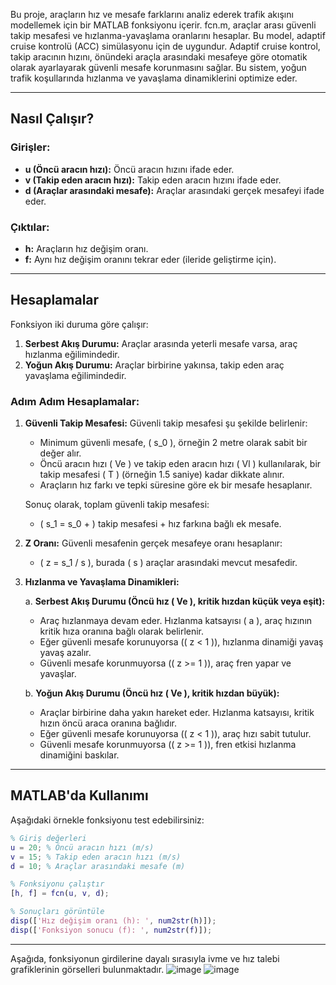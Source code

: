 
Bu proje, araçların hız ve mesafe farklarını analiz ederek trafik akışını modellemek için bir MATLAB fonksiyonu içerir. fcn.m, araçlar arası güvenli takip mesafesi ve hızlanma-yavaşlama oranlarını hesaplar. Bu model, adaptif cruise kontrolü (ACC) simülasyonu için de uygundur. Adaptif cruise kontrol, takip aracının hızını, önündeki araçla arasındaki mesafeye göre otomatik olarak ayarlayarak güvenli mesafe korunmasını sağlar. Bu sistem, yoğun trafik koşullarında hızlanma ve yavaşlama dinamiklerini optimize eder.

---

## Nasıl Çalışır?

### Girişler:
- **u (Öncü aracın hızı):** Öncü aracın hızını ifade eder.
- **v (Takip eden aracın hızı):** Takip eden aracın hızını ifade eder.
- **d (Araçlar arasındaki mesafe):** Araçlar arasındaki gerçek mesafeyi ifade eder.

### Çıktılar:
- **h:** Araçların hız değişim oranı.
- **f:** Aynı hız değişim oranını tekrar eder (ileride geliştirme için).

---

## Hesaplamalar

Fonksiyon iki duruma göre çalışır:

1. **Serbest Akış Durumu:** Araçlar arasında yeterli mesafe varsa, araç hızlanma eğilimindedir.
2. **Yoğun Akış Durumu:** Araçlar birbirine yakınsa, takip eden araç yavaşlama eğilimindedir.

### Adım Adım Hesaplamalar:

1. **Güvenli Takip Mesafesi:**
   Güvenli takip mesafesi şu şekilde belirlenir:
   - Minimum güvenli mesafe, \( s_0 \), örneğin 2 metre olarak sabit bir değer alır.
   - Öncü aracın hızı \( Ve \) ve takip eden aracın hızı \( Vl \) kullanılarak, bir takip mesafesi \( T \) (örneğin 1.5 saniye) kadar dikkate alınır.
   - Araçların hız farkı ve tepki süresine göre ek bir mesafe hesaplanır.

   Sonuç olarak, toplam güvenli takip mesafesi:
   - \( s_1 = s_0 + \) takip mesafesi + hız farkına bağlı ek mesafe.

2. **Z Oranı:**
   Güvenli mesafenin gerçek mesafeye oranı hesaplanır:
   - \( z = s_1 / s \), burada \( s \) araçlar arasındaki mevcut mesafedir.

3. **Hızlanma ve Yavaşlama Dinamikleri:**

   a. **Serbest Akış Durumu (Öncü hız \( Ve \), kritik hızdan küçük veya eşit):**
      - Araç hızlanmaya devam eder. Hızlanma katsayısı \( a \), araç hızının kritik hıza oranına bağlı olarak belirlenir.
      - Eğer güvenli mesafe korunuyorsa (\( z < 1 \)), hızlanma dinamiği yavaş yavaş azalır.
      - Güvenli mesafe korunmuyorsa (\( z >= 1 \)), araç fren yapar ve yavaşlar.

   b. **Yoğun Akış Durumu (Öncü hız \( Ve \), kritik hızdan büyük):**
      - Araçlar birbirine daha yakın hareket eder. Hızlanma katsayısı, kritik hızın öncü araca oranına bağlıdır.
      - Eğer güvenli mesafe korunuyorsa (\( z < 1 \)), araç hızı sabit tutulur.
      - Güvenli mesafe korunmuyorsa (\( z >= 1 \)), fren etkisi hızlanma dinamiğini baskılar.

---

## MATLAB'da Kullanımı

Aşağıdaki örnekle fonksiyonu test edebilirsiniz:

```matlab
% Giriş değerleri
u = 20; % Öncü aracın hızı (m/s)
v = 15; % Takip eden aracın hızı (m/s)
d = 10; % Araçlar arasındaki mesafe (m)

% Fonksiyonu çalıştır
[h, f] = fcn(u, v, d);

% Sonuçları görüntüle
disp(['Hız değişim oranı (h): ', num2str(h)]);
disp(['Fonksiyon sonucu (f): ', num2str(f)]);
```

---
Aşağıda, fonksiyonun girdilerine dayalı sırasıyla  ivme ve hız talebi grafiklerinin  görselleri bulunmaktadır.
![image](https://github.com/user-attachments/assets/1561fc87-e77f-4788-b222-12a4517f169c)
![image](https://github.com/user-attachments/assets/db44d09d-727f-4130-b981-e1e5175803e2)




